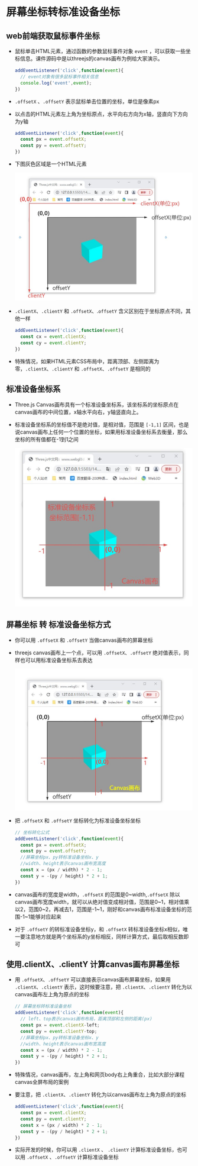 # 屏幕坐标转标准设备坐标

## web前端获取鼠标事件坐标

+ 鼠标单击HTML元素，通过函数的参数鼠标事件对象 `event` ，可以获取一些坐标信息。课件源码中是以threejs的canvas画布为例给大家演示。

  ```js
  addEventListener('click',function(event){
    // event对象有很多鼠标事件相关信息
    console.log('event',event);
  })
  ```

+ `.offsetX` 、`.offsetY` 表示鼠标单击位置的坐标，单位是像素px
+ 以点击的HTML元素左上角为坐标原点，水平向右方向为x轴，竖直向下方向为y轴

  ```js
  addEventListener('click',function(event){
    const px = event.offsetX;
    const py = event.offsetY;
  })
  ```

+ 下图灰色区域是一个HTML元素

  ![client、offset坐标系](./images/client、offset坐标系.jpg)

+ `.clientX`、`.clientY` 和 `.offsetX`、.`offsetY` 含义区别在于坐标原点不同，其他一样

  ```js
  addEventListener('click',function(event){
    const cx = event.clientX;
    const cy = event.clientY;
  })
  ```

+ 特殊情况，如果HTML元素CSS布局中，距离顶部、左侧距离为零，`.clientX`、`.clientY` 和 `.offsetX`、`.offsetY` 是相同的

## 标准设备坐标系

+ Three.js Canvas画布具有一个标准设备坐标系，该坐标系的坐标原点在canvas画布的中间位置，x轴水平向右，y轴竖直向上。

+ 标准设备坐标系的坐标值不是绝对值，是相对值，范围是 `[-1,1]` 区间，也是说canvas画布上任何一个位置的坐标，如果用标准设备坐标系去衡量，那么坐标的所有值都在-1到1之间

  ![WebGL标准设备坐标](images/WebGL标准设备坐标.jpg)

## 屏幕坐标 转 标准设备坐标方式

+ 你可以用 `.offsetX` 和 `.offsetY` 当做canvas画布的屏幕坐标

+ threejs canvas画布上一个点，可以用 `.offsetX`、`.offsetY` 绝对值表示，同样也可以用标准设备坐标系去表达

  ![屏幕坐标转标准设备坐标](images/屏幕坐标转标准设备坐标.jpg)

+ 把 `.offsetX` 和 `.offsetY` 坐标转化为标准设备坐标坐标

  ```js
  // 坐标转化公式
  addEventListener('click',function(event){
    const px = event.offsetX;
    const py = event.offsetY;
    //屏幕坐标px、py转标准设备坐标x、y
    //width、height表示canvas画布宽高度
    const x = (px / width) * 2 - 1;
    const y = -(py / height) * 2 + 1;
  })
  ```

+ canvas画布的宽度是width，`.offsetX` 的范围是0~width,`.offsetX` 除以canvas画布宽度width，就可以从绝对值变成相对值，范围是0~1，相对值乘以2，范围0~2，再减去1，范围是-1~1，刚好和canvas画布标准设备坐标的范围-1~1能够对应起来

+ 对于 `.offsetY` 的转标准设备坐标y，和 `.offsetX` 转标准设备坐标x相似，唯一要注意地方就是两个坐标系的y坐标相反，同样计算方式，最后取相反数即可

## 使用.clientX、.clientY 计算canvas画布屏幕坐标

+ 用 `.offsetX`、`.offsetY` 可以直接表示canvas画布屏幕坐标，如果用 `.clientX`、`.clientY` 表示，这时候要注意，把 `.clientX`、`.clientY` 转化为以canvas画布左上角为原点的坐标

  ```js
  // 屏幕坐标转标准设备坐标
  addEventListener('click',function(event){
    // left、top表示canvas画布布局，距离顶部和左侧的距离(px)
    const px = event.clientX-left;
    const py = event.clientY-top;
    //屏幕坐标px、py转标准设备坐标x、y
    //width、height表示canvas画布宽高度
    const x = (px / width) * 2 - 1;
    const y = -(py / height) * 2 + 1;
  })
  ```

+ 特殊情况，canvas画布，左上角和网页body右上角重合，比如大部分课程canvas全屏布局的案例

+ 要注意，把 `.clientX`、`.clientY` 转化为以canvas画布左上角为原点的坐标

  ```js
  addEventListener('click',function(event){
    const px = event.clientX;
    const py = event.clientY;
    const x = (px / width) * 2 - 1;
    const y = -(py / height) * 2 + 1;
  })
  ```

+ 实际开发的时候，你可以用 `.clientX` 、 `.clientY` 计算标准设备坐标，也可以用 `.offsetX` 、`.offsetY` 计算标准设备坐标
